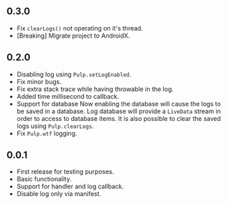 ## 0.3.0
* Fix `clearLogs()` not operating on it's thread.
* [Breaking] Migrate project to AndroidX.

## 0.2.0
* Disabling log using `Pulp.setLogEnabled`.
* Fix minor bugs.
* Fix extra stack trace while having throwable in the log.
* Added time millisecond to callback.
* Support for database
    Now enabling the database will cause the logs to be saved in a database.
    Log database will provide a `LiveData` stream in order to access to database items.
    It is also possible to clear the saved logs using `Pulp.clearLogs`.
* Fix `Pulp.wtf` logging.

## 0.0.1
* First release for testing purposes.
* Basic functionality.
* Support for handler and log callback.
* Disable log only via manifest.